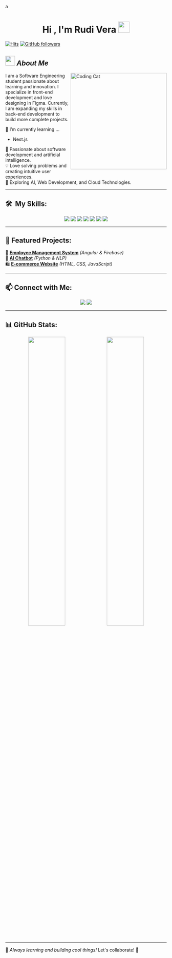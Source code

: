 a<h1 align="center">Hi , I'm Rudi Vera <img src="https://media.giphy.com/media/hvRJCLFzcasrR4ia7z/giphy.gif" width="35"></h1>

[![Hits](https://hits.seeyoufarm.com/api/count/incr/badge.svg?url=https://github.com/RudyyVera&count_bg=%2379C83D&title_bg=%23555555&icon=github.svg&icon_color=%23E7E7E7&title=Visitors&edge_flat=false)](https://github.com/RudyyVera)
[![GitHub followers](https://img.shields.io/github/followers/RudyyVera?style=social)](https://github.com/RudyyVera?tab=followers)

## <img src="https://media.giphy.com/media/ObNTw8Uzwy6KQ/giphy.gif" width="30px">&nbsp;***About Me***
<img align="right" width=300px alt="Coding Cat" src="https://i.postimg.cc/GhnFhdKy/68747470733a2f2f63646e2e6472696262626c652e636f6d2f75736572732f313237373331322f73637265656e73686f7473.gif" />

I am a Software Engineering student passionate about learning and innovation. I specialize in front-end development and love designing in Figma. Currently, I am expanding my skills in back-end development to build more complete projects.

 🌱 I’m currently learning ...
  - Nest.js

👾 Passionate about software development and artificial intelligence.  
💡 Love solving problems and creating intuitive user experiences.  
🌱 Exploring AI, Web Development, and Cloud Technologies.  

---

## 🛠 &nbsp;My Skills:
<p align="center">
  <img src="https://img.shields.io/badge/HTML5-E34F26?style=for-the-badge&logo=html5&logoColor=white">
  <img src="https://img.shields.io/badge/CSS-1572B6?style=for-the-badge&logo=css3&logoColor=white">
  <img src="https://img.shields.io/badge/JavaScript-F7DF1E?style=for-the-badge&logo=javascript&logoColor=black">
  <img src="https://img.shields.io/badge/Python-3776AB?style=for-the-badge&logo=python&logoColor=white">
  <img src="https://img.shields.io/badge/GitHub-181717?style=for-the-badge&logo=github&logoColor=white">
  <img src="https://img.shields.io/badge/Figma-F24E1E?style=for-the-badge&logo=figma&logoColor=white">
  <img src="https://img.shields.io/badge/Angular-DD0031?style=for-the-badge&logo=angular&logoColor=white">
</p>

---

## 🚀 Featured Projects:
📌 **[Employee Management System](https://github.com/RudiDev/gestion-empleados)** *(Angular & Firebase)*  
🤖 **[AI Chatbot](https://github.com/RudiDev/chatbot-ia)** *(Python & NLP)*  
🛍️ **[E-commerce Website](https://github.com/RudiDev/ecommerce)** *(HTML, CSS, JavaScript)*  

---

## 📫 Connect with Me:
<p align="center">
  <a href="mailto:rudialonsovera@gmail.com"><img src="https://img.shields.io/badge/Email-D14836?style=for-the-badge&logo=gmail&logoColor=white"></a>
  <a href="https://www.computrabajo.com.pe"><img src="https://img.shields.io/badge/Computrabajo-0073E6?style=for-the-badge&logo=briefcase&logoColor=white"></a>
</p>

---

## 📊 GitHub Stats:
<p align="center">
  <img src="https://github-readme-stats.vercel.app/api?username=RudiDev&show_icons=true&theme=tokyonight" width="48%"> 
  <img src="https://github-readme-streak-stats.herokuapp.com/?user=RudiDev&theme=tokyonight" width="48%">
</p>

---

🌟 _Always learning and building cool things!_ Let's collaborate! 🚀

